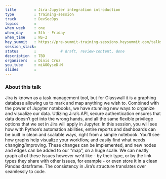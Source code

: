 ```yaml
---
title        : Jira-Jupyter integration introduction 
type         : training-session
track        : DevSecOps
topics       : 
when_week    : one
when_day     : 5th - Friday
when_time    : WS-2
hey_summit   : https://pre-summit-training-sessions.heysummit.com/talks/jira-jupyter-notebooks-integration/
session_slack:
status       :           # draft, review-content, done
description  : TBD
organizers   : Dinis Cruz
you_tube     : miAOOyseD-M
slides       :
---
```


### About this talk

Jira is known as a task management tool, but for Glasswall it is a graphing database allowing us to mark and map anything we wish to. Combined with the power of Jupyter notebooks, we have stunning new ways to organize and visualize our data. Utlizing Jira’s API, secure authentication ensures that data doesn’t get into the wrong hands, and all the same flexible privilege options that we set in Jira will apply in Jupyter. In this session, you will see how with Python’s automation abilities, entire reports and dashboards can be built in clean and scalable ways, right from a simple notebook. You’ll see how graphs help visualize your workflow, and easily find what needs changing/improving. These changes can be implemented, and new nodes and edges can be added to our “map”, on a huge scale. We can neatly graph all of these Issues however we’d like - by their type, or by the link types they share with other issues, for example - or even store it in a clean Pandas dataframe. The consistency in Jira’s structure translates over seamlessly to code.
